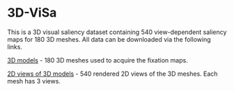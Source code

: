 # 3D-ViSa
This is a 3D visual saliency dataset containing 540 view-dependent saliency maps for 180 3D meshes. All data can be downloaded via the following links.

[3D models](https://drive.google.com/file/d/1EDrzJaQQs6_oDR2GyMXUFMceOdSj3gn9/view?usp=sharing) - 180 3D meshes used to acquire the fixation maps.

[2D views of 3D models](https://drive.google.com/file/d/1ZrvMnEIJ-yVzKKQZe7nksV4nraDP8JT8/view?usp=share_link) - 540 rendered 2D views of the 3D meshes. Each mesh has 3 views.
